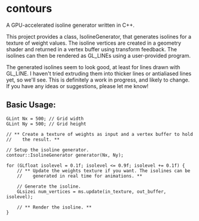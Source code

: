 # contours
A GPU-accelerated isoline generator written in C++.

This project provides a class, IsolineGenerator, that generates isolines for a texture of weight values.  The isoline vertices are created in a geometry shader and returned in a vertex buffer using transform feedback.  The isolines can then be rendered as GL_LINEs using a user-provided program.

The generated isolines seem to look good, at least for lines drawn with GL_LINE.  I haven't tried extruding them into thicker lines or antialiased lines yet, so we'll see. This is definitely a work in progress, and likely to change.  If you have any ideas or suggestions, please let me know!

## Basic Usage:

    GLint Nx = 500; // Grid width
    GLint Ny = 500; // Grid height

    // ** Create a texture of weights as input and a vertex buffer to hold
    //    the result. **

    // Setup the isoline generator.
    contour::IsolineGenerator generator(Nx, Ny);
    
    for (GLfloat isolevel = 0.1f; isolevel <= 0.9f; isolevel += 0.1f) {
        // ** Update the weights texture if you want. The isolines can be
        //    generated in real time for animations. **

        // Generate the isoline.
        GLsizei num_vertices = ms.update(in_texture, out_buffer, isolevel);

        // ** Render the isoline. **
    }
